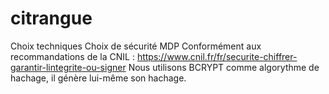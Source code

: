 # citrangue


Choix techniques
    Choix de sécurité 
        MDP
            Conformément aux recommandations de la CNIL : https://www.cnil.fr/fr/securite-chiffrer-garantir-lintegrite-ou-signer
            Nous utilisons BCRYPT comme algorythme de hachage, il génère lui-même son hachage.
